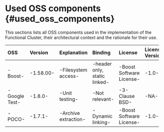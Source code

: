 Used OSS components {#used_oss_components}
==========================================
This sections lists all OSS components used in the implementation of the Functional Cluster, their architectural context and the rationale for their use.

| OSS                            | Version          | Explanation                                 | Binding                                                | License                      | License Version      |
| :----------------------------- | :--------------- | :------------------------------------------ | :----------------------------------------------------- | :--------------------------- | :------------------- |
| -Boost-                        | -1.58.00-        | -Filesystem access-                         | -header only, static linked-                           | -Boost Software License-     | -1.0-                |
| -Google Test-                  | -1.8.0-          | -Unit testing-                              | -Not relevant-                                         | -3-Clause BSD-               | -NA-                 |
| -POCO-                         | -1.7.1-          | -Archive extraction-                        | -Dynamic linking-                                      | -Boost Software License-     | -1.0-                |

